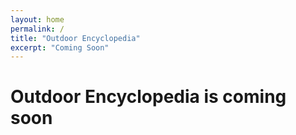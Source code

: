 ```yaml
---
layout: home
permalink: /
title: "Outdoor Encyclopedia"
excerpt: "Coming Soon"
---
```

# Outdoor Encyclopedia is coming soon
